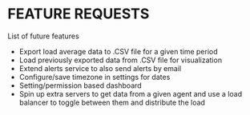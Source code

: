 # FEATURE REQUESTS

List of future features

- Export load average data to .CSV file for a given time period
- Load previously exported data from .CSV file for visualization
- Extend alerts service to also send alerts by email
- Configure/save timezone in settings for dates
- Setting/permission based dashboard
- Spin up extra servers to get data from a given agent and use a load balancer to toggle between them and distribute the load